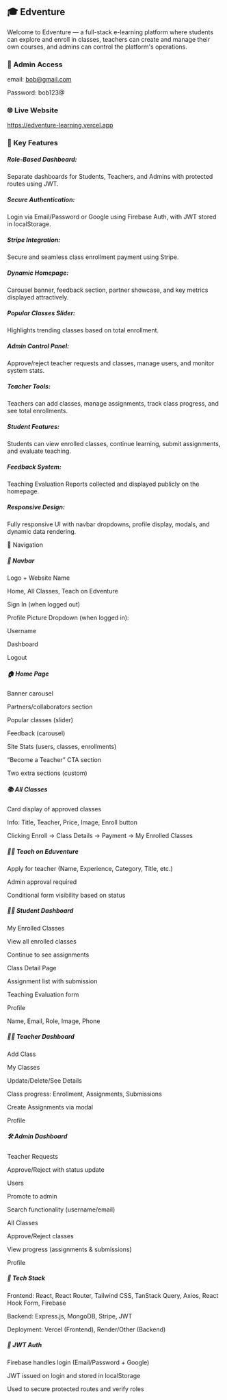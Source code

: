 ## 🎓 Edventure
Welcome to Edventure — a full-stack e-learning platform where students can explore and enroll in classes, teachers can create and manage their own courses, and admins can control the platform's operations.

### 🔐 Admin Access
email: bob@gmail.com

Password: bob123@


### 🌐 Live Website
https://edventure-learning.vercel.app

### 🌟 Key Features
##### Role-Based Dashboard: 
Separate dashboards for Students, Teachers, and Admins with protected routes using JWT.

##### Secure Authentication:  
Login via Email/Password or Google using Firebase Auth, with JWT stored in localStorage.

##### Stripe Integration: 
Secure and seamless class enrollment payment using Stripe.

##### Dynamic Homepage: 
Carousel banner, feedback section, partner showcase, and key metrics displayed attractively.

##### Popular Classes Slider: 
Highlights trending classes based on total enrollment.

##### Admin Control Panel: 
Approve/reject teacher requests and classes, manage users, and monitor system stats.

##### Teacher Tools: 
Teachers can add classes, manage assignments, track class progress, and see total enrollments.

##### Student Features: 
Students can view enrolled classes, continue learning, submit assignments, and evaluate teaching.

##### Feedback System: 
Teaching Evaluation Reports collected and displayed publicly on the homepage.

##### Responsive Design:
Fully responsive UI with navbar dropdowns, profile display, modals, and dynamic data rendering.

🧭 Navigation
##### 🔼 Navbar
Logo + Website Name

Home, All Classes, Teach on Edventure

Sign In (when logged out)

Profile Picture Dropdown (when logged in):

Username

Dashboard

Logout

##### 🏠 Home Page
Banner carousel

Partners/collaborators section

Popular classes (slider)

Feedback (carousel)

Site Stats (users, classes, enrollments)

“Become a Teacher” CTA section

Two extra sections (custom)

##### 📚 All Classes
Card display of approved classes

Info: Title, Teacher, Price, Image, Enroll button

Clicking Enroll → Class Details → Payment → My Enrolled Classes

##### 🧑‍🏫 Teach on Eduventure
Apply for teacher (Name, Experience, Category, Title, etc.)

Admin approval required

Conditional form visibility based on status

##### 🧑‍🎓 Student Dashboard
My Enrolled Classes

View all enrolled classes

Continue to see assignments

Class Detail Page

Assignment list with submission

Teaching Evaluation form

Profile

Name, Email, Role, Image, Phone

##### 👩‍🏫 Teacher Dashboard
Add Class

My Classes

Update/Delete/See Details

Class progress: Enrollment, Assignments, Submissions

Create Assignments via modal

Profile

##### 🛠 Admin Dashboard
Teacher Requests

Approve/Reject with status update

Users

Promote to admin

Search functionality (username/email)

All Classes

Approve/Reject classes

View progress (assignments & submissions)

Profile

##### 🧩 Tech Stack
Frontend: React, React Router, Tailwind CSS, TanStack Query, Axios, React Hook Form, Firebase

Backend: Express.js, MongoDB, Stripe, JWT

Deployment: Vercel (Frontend), Render/Other (Backend)

##### 🔐 JWT Auth
Firebase handles login (Email/Password + Google)

JWT issued on login and stored in localStorage

Used to secure protected routes and verify roles